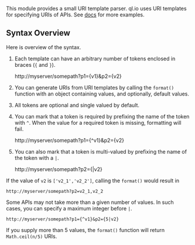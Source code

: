 This module provides a small URI template parser. ql.io uses URI templates for specifying URIs of
APIs. See [docs](http://ql.io/docs/uri-template) for more examples.

## Syntax Overview

Here is overview of the syntax.

1. Each template can have an arbitrary number of tokens enclosed in braces (`{` and `}`).

    http://myserver/somepath?p1={v1}&p2={v2}

2. You can generate URIs from URI templates by calling the `format()` function with an object
   containing values, and optionally, default values.

3. All tokens are optional and single valued by default.

4. You can mark that a token is required by prefixing the name of the token with `^`. When the
   value for a required token is missing, formatting will fail.

    http://myserver/somepath?p1={^v1}&p2={v2}

5. You can also mark that a token is multi-valued by prefixing the name of the token with a `|`.

    http://myserver/somepath?p2={|v2}

If the value of `v2` is `['v2_1','v2_2']`, calling the `format()` would result in

    http://myserver/somepath?p2=v2_1,v2_2

Some APIs may not take more than a given number of values. In such cases, you can specify a maximum
integer before `|`.

    http://myserver/somepath?p1={^v1}&p2={5|v2}

If you supply more than 5 values, the `format()` function will return `Math.ceil(n/5)` URIs.
